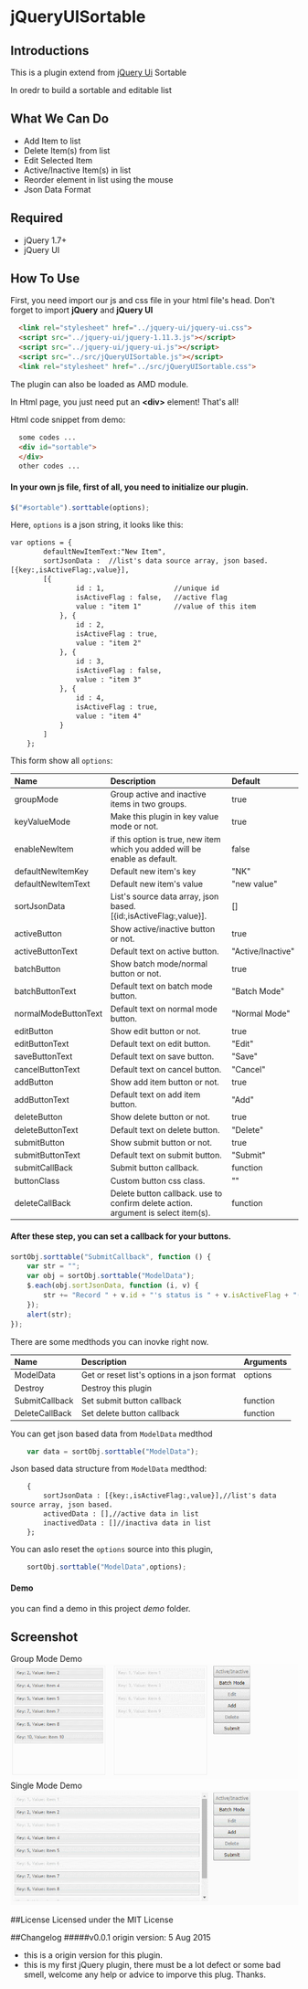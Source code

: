 # jQueryUISortable
## Introductions
This is a plugin extend from [jQuery Ui](http://jqueryui.com/sortable/) Sortable

In oredr to build a sortable and editable list

## What We Can Do
* Add Item to list
* Delete Item(s) from list
* Edit Selected Item
* Active/Inactive Item(s) in list
* Reorder element in list using the mouse
* Json Data Format

## Required
- jQuery 1.7+
- jQuery UI

## How To Use
First, you need import our js and css file in your html file's head. Don't forget to import **jQuery** and **jQuery UI**
```html
  <link rel="stylesheet" href="../jquery-ui/jquery-ui.css">
  <script src="../jquery-ui/jquery-1.11.3.js"></script>
  <script src="../jquery-ui/jquery-ui.js"></script>
  <script src="../src/jQueryUISortable.js"></script>
  <link rel="stylesheet" href="../src/jQueryUISortable.css">
```
The plugin can also be loaded as AMD module.

In Html page, you just need put an **\<div\>** element! That's all!

Html code snippet from demo:
```html
  some codes ...
  <div id="sortable">
  </div>
  other codes ...
```

#### In your own js file, first of all, you need to initialize our plugin.
```JavaScript
$("#sortable").sorttable(options);
```
Here, `options` is a json string, it looks like this:
```JSON5
var options = {
		defaultNewItemText:"New Item",
  		sortJsonData :  //list's data source array, json based. [{key:,isActiveFlag:,value}],
  		[{
  				id : 1,                 //unique id
  				isActiveFlag : false,   //active flag
  				value : "item 1"        //value of this item
  			}, {
  				id : 2,
  				isActiveFlag : true,
  				value : "item 2"
  			}, {
  				id : 3,
  				isActiveFlag : false,
  				value : "item 3"
  			}, {
  				id : 4,
  				isActiveFlag : true,
  				value : "item 4"
  			}
  		]
  	};
```
This form show all `options`:

| Name  | Description |Default|
| :------------ |:------------|:------------|
|groupMode| Group active and inactive items in two groups.| true |
|keyValueMode| Make this plugin in key value mode or not.| true |
|enableNewItem| if this option is true, new item which you added will be enable as default. | false |
|defaultNewItemKey| Default new item's key | "NK" |
|defaultNewItemText| Default new item's value | "new value" |
|sortJsonData| List's source data array, json based. [{id:,isActiveFlag:,value}].| [] |
|activeButton| Show active/inactive button or not. | true |
|activeButtonText| Default text on active button. | "Active/Inactive" |
|batchButton| Show batch mode/normal button or not. | true |
|batchButtonText| Default text on batch mode button. | "Batch Mode" |
|normalModeButtonText| Default text on normal mode button. | "Normal Mode" |
|editButton| Show edit button or not. | true |
|editButtonText| Default text on edit button. | "Edit" |
|saveButtonText| Default text on save button. | "Save" |
|cancelButtonText| Default text on cancel button. | "Cancel" |
|addButton| Show add item button or not. | true |
|addButtonText| Default text on add item button. | "Add" |
|deleteButton| Show delete button or not. | true |
|deleteButtonText| Default text on delete button. | "Delete" |
|submitButton| Show submit button or not. | true |
|submitButtonText| Default text on submit button. | "Submit" |
|submitCallBack| Submit button callback. | function |
|buttonClass| Custom button css class. | "" |
|deleteCallBack|Delete button callback. use to confirm delete action. argument is select item(s).|function|

#### After these step, you can set a callback for your buttons.
```javascript
sortObj.sorttable("SubmitCallback", function () {
	var str = "";
	var obj = sortObj.sorttable("ModelData");
	$.each(obj.sortJsonData, function (i, v) {
		str += "Record " + v.id + "'s status is " + v.isActiveFlag + "(key: "+ v.key +", value: " + v.value + ").\n ";
	});
   	alert(str);
});
```
There are some medthods you can inovke right now.

| Name  | Description |Arguments|
| :------------ |:------------|:------------|
|ModelData|Get or reset list's options in a json format |options|
|Destroy|Destroy this plugin ||
|SubmitCallback|Set submit button callback|function|
|DeleteCallBack|Set delete button callback|function|
You can get json based data from `ModelData` medthod
```javascript
	var data = sortObj.sorttable("ModelData");
```

Json based data structure from `ModelData` medthod:
```json5
	{
		sortJsonData : [{key:,isActiveFlag:,value}],//list's data source array, json based.
		activedData : [],//active data in list
		inactivedData : []//inactiva data in list
	};
```
You can aslo reset the `options` source into this plugin,
```javascript
	sortObj.sorttable("ModelData",options);
```

#### Demo

you can find a demo in this project *demo* folder.

## Screenshot
Group Mode Demo
![Group Mode Demo Image](https://github.com/Mars-Shen/jQueryUISortable/blob/master/demo/demo_group_mode.gif)
Single Mode Demo
![Demo Image](https://github.com/Mars-Shen/jQueryUISortable/blob/master/demo/demo.gif)

##License
Licensed under the MIT License

##Changelog
#####v0.0.1
origin version: 5 Aug 2015
* this is a origin version for this plugin. 
* this is my first jQuery plugin, there must be a lot defect or some bad smell, welcome any help or advice to imporve this plug. Thanks.


